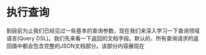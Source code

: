 # 执行查询

到目前为止我们已经见过一些基本的查询参数，现在我们来深入学习一下查询领域语言(Query DSL)。我们先来看一下返回的文档字段。默认的，所有查询请求的返回值中都会包含完整的JSON文档部分。该部分内容展现在